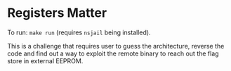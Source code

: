 # Registers Matter

To run: `make run` (requires `nsjail` being installed).

This is a challenge that requires user to guess the
architecture, reverse the code and find out a way to
exploit the remote binary to reach out the flag store
in external EEPROM.
